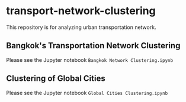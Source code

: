 # transport-network-clustering
This repository is for analyzing urban transportation network.

## Bangkok's Transportation Network Clustering
Please see the Jupyter notebook `Bangkok Network Clustering.ipynb`

## Clustering of Global Cities
Please see the Jupyter notebook `Global Cities Clustering.ipynb`